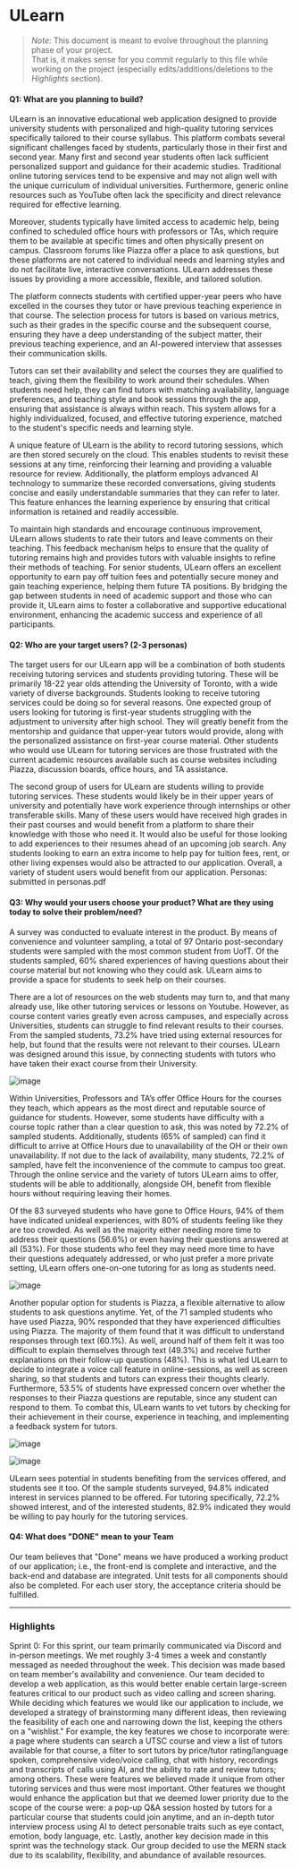 # ULearn

 > _Note:_ This document is meant to evolve throughout the planning phase of your project.    
 > That is, it makes sense for you commit regularly to this file while working on the project (especially edits/additions/deletions to the _Highlights_ section).

#### Q1: What are you planning to build?

ULearn is an innovative educational web application designed to provide university students with personalized and high-quality tutoring services specifically tailored to their course syllabus. This platform combats several significant challenges faced by students, particularly those in their first and second year. Many first and second year students often lack sufficient personalized support and guidance for their academic studies. Traditional online tutoring services tend to be expensive and may not align well with the unique curriculum of individual universities. Furthermore, generic online resources such as YouTube often lack the specificity and direct relevance required for effective learning.

Moreover, students typically have limited access to academic help, being confined to scheduled office hours with professors or TAs, which require them to be available at specific times and often physically present on campus. Classroom forums like Piazza offer a place to ask questions, but these platforms are not catered to individual needs and learning styles and do not facilitate live, interactive conversations. ULearn addresses these issues by providing a more accessible, flexible, and tailored solution.

The platform connects students with certified upper-year peers who have excelled in the courses they tutor or have previous teaching experience in that course. The selection process for tutors is based on various metrics, such as their grades in the specific course and the subsequent course, ensuring they have a deep understanding of the subject matter, their previous teaching experience, and an AI-powered interview that assesses their communication skills.

Tutors can set their availability and select the courses they are qualified to teach, giving them the flexibility to work around their schedules. When students need help, they can find tutors with matching availability, language preferences, and teaching style and book sessions through the app, ensuring that assistance is always within reach. This system allows for a highly individualized, focused, and effective tutoring experience, matched to the student's specific needs and learning style.

A unique feature of ULearn is the ability to record tutoring sessions, which are then stored securely on the cloud. This enables students to revisit these sessions at any time, reinforcing their learning and providing a valuable resource for review. Additionally, the platform employs advanced AI technology to summarize these recorded conversations, giving students concise and easily understandable summaries that they can refer to later. This feature enhances the learning experience by ensuring that critical information is retained and readily accessible.

To maintain high standards and encourage continuous improvement, ULearn allows students to rate their tutors and leave comments on their teaching. This feedback mechanism helps to ensure that the quality of tutoring remains high and provides tutors with valuable insights to refine their methods of teaching. For senior students, ULearn offers an excellent opportunity to earn pay off tuition fees and potentially secure money and gain teaching experience, helping them future TA positions. By bridging the gap between students in need of academic support and those who can provide it, ULearn aims to foster a collaborative and supportive educational environment, enhancing the academic success and experience of all participants.



#### Q2: Who are your target users? (2-3 personas)

The target users for our ULearn app will be a combination of both students receiving tutoring services and students providing tutoring. These will be primarily 18-22 year olds attending the University of Toronto, with a wide variety of diverse backgrounds. Students looking to receive tutoring services could be doing so for several reasons. One expected group of users looking for tutoring is first-year students struggling with the adjustment to university after high school. They will greatly benefit from the mentorship and guidance that upper-year tutors would provide, along with the personalized assistance on first-year course material. Other students who would use ULearn for tutoring services are those frustrated with the current academic resources available such as course websites including Piazza, discussion boards, office hours, and TA assistance. 

The second group of users for ULearn are students willing to provide tutoring services. These students would likely be in their upper years of university and potentially have work experience through internships or other transferable skills. Many of these users would have received high grades in their past courses and would benefit from a platform to share their knowledge with those who need it. It would also be useful for those looking to add experiences to their resumes ahead of an upcoming job search. Any students looking to earn an extra income to help pay for tuition fees, rent, or other living expenses would also be attracted to our application. Overall, a variety of student users would benefit from our application. 
Personas: submitted in personas.pdf

#### Q3: Why would your users choose your product? What are they using today to solve their problem/need?

A survey was conducted to evaluate interest in the product. By means of convenience and volunteer sampling, a total of 97 Ontario post-secondary students were sampled with the most common student from UofT. Of the students sampled, 60% shared experiences of having questions about their course material but not knowing who they could ask. ULearn aims to provide a space for students to seek help on their courses.

There are a lot of resources on the web students may turn to, and that many already use, like other tutoring services or lessons on Youtube. However, as course content varies greatly even across campuses, and especially across Universities, students can struggle to find relevant results to their courses. From the sampled students, 73.2% have tried using external resources for help, but found that the results were not relevant to their courses. ULearn was designed around this issue, by connecting students with tutors who have taken their exact course from their University.

![image](https://github.com/UofT-UTSC-CS-sandbox/final-term-project-campusconnect/assets/117676677/468f50c3-9f7e-445d-a20e-053aa783e65a)

Within Universities, Professors and TA’s offer Office Hours for the courses they teach, which appears as the most direct and reputable source of guidance for students. However, some students have difficulty with a course topic rather than a clear question to ask, this was noted by 72.2% of sampled students. Additionally, students (65% of sampled) can find it difficult to arrive at Office Hours due to unavailability of the OH or their own unavailability. If not due to the lack of availability, many students, 72.2% of sampled, have felt the inconvenience of the commute to campus too great. Through the online service and the variety of tutors ULearn aims to offer, students will be able to additionally, alongside OH, benefit from flexible hours without requiring leaving their homes.

Of the 83 surveyed students who have gone to Office Hours, 94% of them have indicated unideal experiences, with 80% of students feeling like they are too crowded. As well as the majority either needing more time to address their questions (56.6%) or even having their questions answered at all (53%). For those students who feel they may need more time to have their questions adequately addressed, or who just prefer a more private setting, ULearn offers one-on-one tutoring for as long as students need.

![image](https://github.com/UofT-UTSC-CS-sandbox/final-term-project-campusconnect/assets/117676677/d147b697-cf5a-4a9d-b826-b96a49452f6e)

Another popular option for students is Piazza, a flexible alternative to allow students to ask questions anytime. Yet, of the 71 sampled students who have used Piazza, 90% responded that they have experienced difficulties using Piazza. The majority of them found that it was difficult to understand responses through text (60.1%). As well, around half of them felt it was too difficult to explain themselves through text (49.3%) and receive further explanations on their follow-up questions (48%). This is what led ULearn to decide to integrate a voice call feature in online-sessions, as well as screen sharing, so that students and tutors can express their thoughts clearly. Furthermore, 53.5% of students have expressed concern over whether the responses to their Piazza questions are reputable, since any student can respond to them. To combat this, ULearn wants to vet tutors by checking for their achievement in their course, experience in teaching, and implementing a feedback system for tutors.

![image](https://github.com/UofT-UTSC-CS-sandbox/final-term-project-campusconnect/assets/117676677/9554e3be-ca36-4c12-bd90-3e6110f6e2ff)

![image](https://github.com/UofT-UTSC-CS-sandbox/final-term-project-campusconnect/assets/117676677/af8a06b8-a906-4550-b8d7-845bbb9f58a8)

ULearn sees potential in students benefiting from the services offered, and students see it too. Of the sample students surveyed, 94.8% indicated interest in services planned to be offered. For tutoring specifically, 72.2% showed interest, and of the interested students, 82.9% indicated they would be willing to pay hourly for the tutoring services.

#### Q4: What does "DONE" mean to your Team 
Our team believes that "Done" means we have produced a working product of our application; i.e., the front-end is complete and interactive, and the back-end and database are integrated. Unit tests for all components should also be completed. For each user story, the acceptance criteria should be fulfilled.

----


### Highlights

Sprint 0: For this sprint, our team primarily communicated via Discord and in-person meetings. We met roughly 3-4 times a week and constantly messaged as needed throughout the week. This decision was made based on team member's availability and convenience. 
Our team decided to develop a web application, as this would better enable certain large-screen features critical to our product such as video calling and screen sharing.
While deciding which features we would like our application to include, we developed a strategy of brainstorming many different ideas, then reviewing the feasibility of each one and narrowing down the list, keeping the others on a "wishlist." For example, the key features we chose to incorporate were: a page where students can search a UTSC course and view a list of tutors available for that course, a filter to sort tutors by price/tutor rating/language spoken, comprehensive video/voice calling, chat with history, recordings and transcripts of calls using AI, and the ability to rate and review tutors; among others. These were features we believed made it unique from other tutoring services and thus were most important. Other features we thought would enhance the application but that we deemed lower priority due to the scope of the course were: a pop-up Q&A session hosted by tutors for a particular course that students could join anytime, and an in-depth tutor interview process using AI to detect personable traits such as eye contact, emotion, body language, etc.
Lastly, another key decision made in this sprint was the technology stack. Our group decided to use the MERN stack due to its scalability, flexibility, and abundance of available resources.
 
 
 
  


